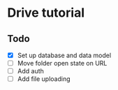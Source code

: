 # Drive tutorial

## Todo

- [x] Set up database and data model
- [ ] Move folder open state on URL
- [ ] Add auth
- [ ] Add file uploading
